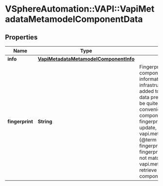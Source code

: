 # VSphereAutomation::VAPI::VapiMetadataMetamodelComponentData

## Properties
Name | Type | Description | Notes
------------ | ------------- | ------------- | -------------
**info** | [**VapiMetadataMetamodelComponentInfo**](VapiMetadataMetamodelComponentInfo.md) |  | 
**fingerprint** | **String** | Fingerprint of the metamodel metadata of the component component. &lt;p&gt; Metamodel information could change when there is an infrastructure update and new functionality is added to an existing component. &lt;p&gt; Since the data present in {@link ComponentData#info} could be quite large, {@name #fingerprint} provides a convenient way to check if the data for a particular component is updated. &lt;p&gt; You should store the fingerprint associated with a component. After an update, by invoking the {@link vapi.metadata.metamodel.Component#fingerprint} {@term operation}, you can retrieve the new fingerprint for the component. If the new fingerprint and the previously stored fingerprint do not match, clients can use the {@link vapi.metadata.metamodel.Component#get} to retrieve the new metamodel information for the component. | 


